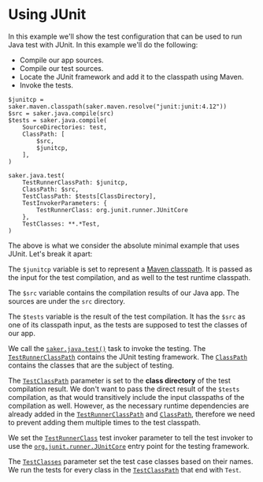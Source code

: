 # Using JUnit

In this example we'll show the test configuration that can be used to run Java test with JUnit. In this example we'll do the following:

* Compile our app sources.
* Compile our test sources.
* Locate the JUnit framework and add it to the classpath using Maven.
* Invoke the tests.

```sakerscript
$junitcp = saker.maven.classpath(saker.maven.resolve("junit:junit:4.12"))
$src = saker.java.compile(src)
$tests = saker.java.compile(
	SourceDirectories: test,
	ClassPath: [
		$src,
		$junitcp,
	],
)

saker.java.test(
	TestRunnerClassPath: $junitcp,
	ClassPath: $src,
	TestClassPath: $tests[ClassDirectory],
	TestInvokerParameters: {
		TestRunnerClass: org.junit.runner.JUnitCore
	},
	TestClasses: **.*Test,
)
```

The above is what we consider the absolute minimal example that uses JUnit. Let's break it apart:

The `$junitcp` variable is set to represent a [Maven classpath](root:/saker.maven.classpath/index.html). It is passed as the input for the test compilation, and as well to the test runtime classpath.

The `$src` variable contains the compilation results of our Java app. The sources are under the `src` directory.

The `$tests` variable is the result of the test compilation. It has the `$src` as one of its classpath input, as the tests are supposed to test the classes of our app.

We call the [`saker.java.test()`](/taskdoc/saker.java.test.html) task to invoke the testing. The [`TestRunnerClassPath`](/taskdoc/saker.java.test.html#TestRunnerClassPath) contains the JUnit testing framework. The [`ClassPath`](/taskdoc/saker.java.test.html#ClassPath) contains the classes that are the subject of testing.

The [`TestClassPath`](/taskdoc/saker.java.test.html#TestClassPath) parameter is set to the **class directory** of the test compilation result. We don't want to pass the direct result of the `$tests` compilation, as that would transitively include the input classpaths of the compilation as well. However, as the necessary runtime dependencies are already added in the [`TestRunnerClassPath`](/taskdoc/saker.java.test.html#TestRunnerClassPath) and [`ClassPath`](/taskdoc/saker.java.test.html#ClassPath), therefore we need to prevent adding them multiple times to the test classpath.

We set the [`TestRunnerClass`](/javadoc/saker/java/testing/api/test/invoker/ReflectionJavaTestInvoker.html#PARAMETER_TEST_RUNNER_CLASS) test invoker parameter to tell the test invoker to use the [`org.junit.runner.JUnitCore`](https://junit.org/junit4/javadoc/latest/org/junit/runner/JUnitCore.html) entry point for the testing framework.

The [`TestClasses`](/taskdoc/saker.java.test.html#TestClasses) parameter set the test case classes based on their names. We run the tests for every class in the [`TestClassPath`](/taskdoc/saker.java.test.html#TestClassPath) that end with `Test`. 
